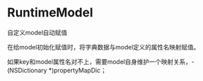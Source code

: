 # RuntimeModel
自定义model自动赋值

在给model初始化赋值时，将字典数据与model定义的属性名映射赋值。       

如果key和model属性名对不上，需要model自身维护一个映射关系，- (NSDictionary *)propertyMapDic；
